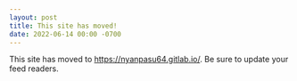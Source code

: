 ```yaml
---
layout: post
title: This site has moved!
date: 2022-06-14 00:00 -0700
---
```


This site has moved to <https://nyanpasu64.gitlab.io/>. Be sure to update your feed readers.
